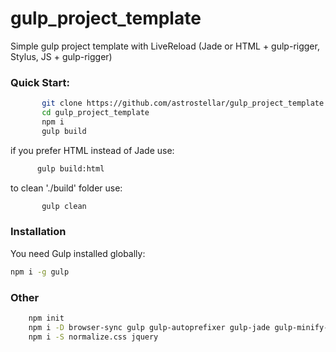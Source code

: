 # gulp_project_template
Simple gulp project template with LiveReload
(Jade or HTML + gulp-rigger, Stylus, JS + gulp-rigger) 

### Quick Start:
```sh
       git clone https://github.com/astrostellar/gulp_project_template.git
       cd gulp_project_template
       npm i
       gulp build
```

 if you prefer HTML instead of Jade use:
 ```sh
       gulp build:html
```
to clean './build' folder use:
```sh
       gulp clean
 ```      
### Installation

You need Gulp installed globally:

```sh
npm i -g gulp
```
### Other
```sh
    npm init
    npm i -D browser-sync gulp gulp-autoprefixer gulp-jade gulp-minify-css gulp-plumber gulp-sourcemaps gulp-stylus require-dir gulp-rigger gulp-uglify rimraf imagemin-pngquant gulp-imagemin
    npm i -S normalize.css jquery
```
